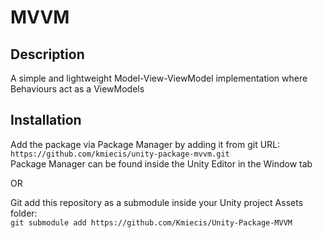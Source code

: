 # MVVM

## Description

A simple and lightweight Model-View-ViewModel implementation where Behaviours act as a ViewModels

## Installation

Add the package via Package Manager by adding it from git URL:  
`https://github.com/kmiecis/unity-package-mvvm.git`  
Package Manager can be found inside the Unity Editor in the Window tab

OR

Git add this repository as a submodule inside your Unity project Assets folder:  
`git submodule add https://github.com/Kmiecis/Unity-Package-MVVM`

